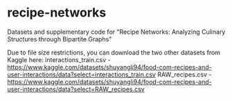 # recipe-networks
Datasets and supplementary code for "Recipe Networks: Analyzing Culinary Structures through Bipartite Graphs"

Due to file size restrictions, you can download the two other datasets from Kaggle here:
interactions_train.csv - https://www.kaggle.com/datasets/shuyangli94/food-com-recipes-and-user-interactions/data?select=interactions_train.csv
RAW_recipes.csv - https://www.kaggle.com/datasets/shuyangli94/food-com-recipes-and-user-interactions/data?select=RAW_recipes.csv
